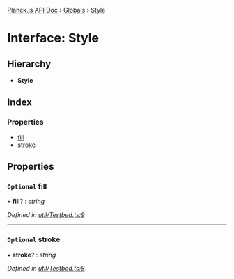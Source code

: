 [Planck.js API Doc](../README.md) › [Globals](../globals.md) › [Style](style.md)

# Interface: Style

## Hierarchy

* **Style**

## Index

### Properties

* [fill](style.md#optional-fill)
* [stroke](style.md#optional-stroke)

## Properties

### `Optional` fill

• **fill**? : *string*

*Defined in [util/Testbed.ts:9](https://github.com/shakiba/planck.js/blob/1bc1208/src/util/Testbed.ts#L9)*

___

### `Optional` stroke

• **stroke**? : *string*

*Defined in [util/Testbed.ts:8](https://github.com/shakiba/planck.js/blob/1bc1208/src/util/Testbed.ts#L8)*
